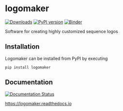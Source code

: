 # logomaker 

[![Downloads](https://pepy.tech/badge/logomaker)](https://pepy.tech/project/logomaker)
[![PyPI version](https://badge.fury.io/py/logomaker.svg)](https://badge.fury.io/py/logomaker)
[![Binder](https://mybinder.org/badge_logo.svg)](https://mybinder.org/v2/gh/jbkinney/logomaker/master?filepath=logomaker%2Ftutorials)

Software for creating highly customized sequence logos

## Installation

Logomaker can be installed from PyPI by executing

```
pip install logomaker
```

## Documentation

[![Documentation Status](https://readthedocs.org/projects/logomaker/badge/?version=latest)](https://logomaker.readthedocs.io/en/latest/?badge=latest)

https://logomaker.readthedocs.io
